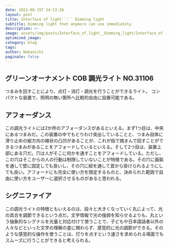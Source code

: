 ```yaml
---
date: 2021-08-15T 14:13:26
layout: post
title: Interface of light``:`` Dimming light
subtitle: Dimming light that anymore can use immediately
description: >-
image: assets/img/posts/Interface_of_light__Dimming_light/Interface_of_light__Dimming_light.jpg
optimized_image: 
category: blog
tags: 
author: Nakanishi
paginate: false
---
```


## グリーンオーナメント COB 調光ライト NO.31106

つまみを回すことにより、点灯・消灯・調光を行うことができるライト。
コンパクトな装置で、照明の無い箇所へ比較的自由に設置可能である。

## アフォーダンス

この調光ライトには2か所のアフォーダンスがあるといえる。まず1つ目は、中央にあるつまみだ。この装置の中でもとりわけ突出していることと、つまみ自体に滑り止めの縦方向の線状の凸凹があることが、これが指で摘まんで回すことができるつまみがあることをアフォードしているといえる。そして2つ目は、装置上部にある穴だ。穴は人がそこに何かを通すことをアフォードしている。ただし、この穴はそこからの人の行動は制限していないことが特徴である。その穴に画鋲を通して壁に固定しても良いし、その穴に紐を通して首から掛けられるようにしても良い。アフォードにも完全に使い方を限定するものと、決められた範囲で自由に使い方をユーザーに選択させるものがあると思われる。

## シグニファイア

この調光ライトの特徴ともいえるのは、段々と大きくなっていく丸によって、光の具合を調節できるという点だ。文字情報で光の強弱を知らせるよりも、丸という抽象的なシグナルを光量と対応付けて使うことで、子どもや日本語話者以外の人々などといった文字の理解の差に関わらず、感覚的に光の調節ができる。そのような感覚的な操作を使うことは、灯りを点すという速さを求められる場面でもスムーズに行うことができると考えられる。